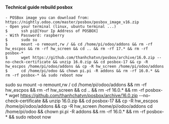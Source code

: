 #### Technical guide rebuild posbox 
    - POSBox image you can download from: https://nightly.odoo.com/master/posbox/posbox_image_v16.zip
    - Open your terminal (linux, ubuntu terminal ...)
    $      ssh pi@[Your Ip Address of POSBOX]
    - With Password: raspberry
    $      sudo su
    $      mount -o remount,rw / && cd /home/pi/odoo/addons && rm -rf hw_escpos && rm -rf hw_screen && cd .. && rm -rf 17.* && rm -rf posbox-*
    $      wget https://github.com/thanhchatvn/posbox/archive/16.0.zip --no-check-certificate && unzip 16.0.zip && cd posbox-17 && cp -R hw_escpos /home/pi/odoo/addons && cp -R hw_screen /home/pi/odoo/addons
    $      cd /home/pi/odoo && chown pi.pi -R addons && rm -rf 16.0.* && rm -rf posbox-* && sudo reboot now

sudo su 
mount -o remount,rw / 
cd /home/pi/odoo/addons && rm -rf hw_escpos && rm -rf hw_screen && cd .. && rm -rf 16.0.* && rm -rf posbox-*
wget https://github.com/thanhchatvn/posbox/archive/16.0.zip --no-check-certificate && unzip 16.0.zip && cd posbox-17 && cp -R hw_escpos /home/pi/odoo/addons && cp -R hw_screen /home/pi/odoo/addons
cd /home/pi/odoo && chown pi.pi -R addons && rm -rf 16.0.* && rm -rf posbox-* && sudo reboot now
